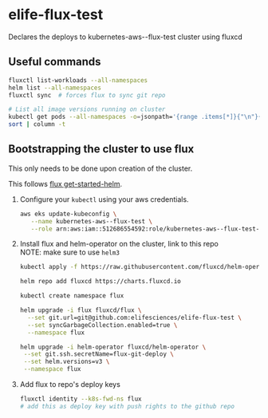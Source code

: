 # elife-flux-test
Declares the deploys to kubernetes-aws--flux-test cluster using fluxcd

## Useful commands

```sh
fluxctl list-workloads --all-namespaces
helm list --all-namespaces
fluxctl sync  # forces flux to sync git repo

# List all image versions running on cluster
kubectl get pods --all-namespaces -o=jsonpath='{range .items[*]}{"\n"}{.metadata.name}{":\t"}{range .spec.containers[*]}{.image}{", "}{end}{end}' |
sort | column -t
```

## Bootstrapping the cluster to use flux

This only needs to be done upon creation of the cluster.

This follows [flux get-started-helm](https://docs.fluxcd.io/en/stable/tutorials/get-started-helm/).

1. Configure your `kubectl` using your aws credentials.
   ```sh
   aws eks update-kubeconfig \
      --name kubernetes-aws--flux-test \
      --role arn:aws:iam::512686554592:role/kubernetes-aws--flux-test--AmazonEKSUserRole
   ```

2. Install flux and helm-operator on the cluster, link to this repo  
   NOTE: make sure to use `helm3`
   ```sh
   kubectl apply -f https://raw.githubusercontent.com/fluxcd/helm-operator/master/deploy/crds.yaml

   helm repo add fluxcd https://charts.fluxcd.io

   kubectl create namespace flux

   helm upgrade -i flux fluxcd/flux \
     --set git.url=git@github.com:elifesciences/elife-flux-test \
     --set syncGarbageCollection.enabled=true \
     --namespace flux

   helm upgrade -i helm-operator fluxcd/helm-operator \
    --set git.ssh.secretName=flux-git-deploy \
    --set helm.versions=v3 \
    --namespace flux
   ```

3. Add flux to repo's deploy keys
   ```sh
   fluxctl identity --k8s-fwd-ns flux
   # add this as deploy key with push rights to the github repo
   ```